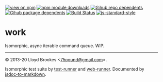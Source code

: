 [![view on npm](https://badgen.net/npm/v/work)](https://www.npmjs.org/package/work)
[![npm module downloads](https://badgen.net/npm/dt/work)](https://www.npmjs.org/package/work)
[![Gihub repo dependents](https://badgen.net/github/dependents-repo/75lb/work)](https://github.com/75lb/work/network/dependents?dependent_type=REPOSITORY)
[![Gihub package dependents](https://badgen.net/github/dependents-pkg/75lb/work)](https://github.com/75lb/work/network/dependents?dependent_type=PACKAGE)
[![Build Status](https://travis-ci.org/75lb/work.svg?branch=master)](https://travis-ci.org/75lb/work)
[![js-standard-style](https://img.shields.io/badge/code%20style-standard-brightgreen.svg)](https://github.com/feross/standard)

# work

Isomorphic, async iterable command queue. WIP.

* * *

&copy; 2013-20 Lloyd Brookes \<75pound@gmail.com\>.

Isomorphic test suite by [test-runner](https://github.com/test-runner-js/test-runner) and [web-runner](https://github.com/test-runner-js/web-runner). Documented by [jsdoc-to-markdown](https://github.com/jsdoc2md/jsdoc-to-markdown).
